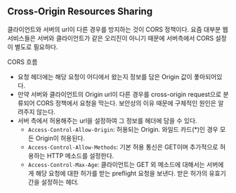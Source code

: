 ## Cross-Origin Resources Sharing
클라이언트와 서버의 url이 다른 경우를 방지하는 것이  CORS 정책이다. 요즘 대부분 웹 서비스들은 서버와 클라이언트가 같은 오리진이 아니기 때문에 서버측에서 CORS 설정이 별도로 필요하다.

CORS 흐름
-  요청 헤더에는 해당 요청이 어디에서 왔는지 정보를 담은 Origin 값이 퐇마되어있다.
- 만약 서버와 클라이언트의 Origin url이 다른 경우를 cross-origin request으로 분류되어 CORS 정책에서 요청을 막는다. 보안상의 이유 때문에 구체적인 원인은 알려주지 않는다.
- 서버 측에서 허용해주는 url을 설정하여 그 정보를 헤더에 담을 수 있다.
	- ``Access-Control-Allow-Origin``: 허용되는 Origin. 와일드 카드(\*)인 경우 모든 Origin이 허용된다.
	- ``Access-Control-Allow-Methods``: 기본 허용 통신은 GET이며 추가적으로 허용하는 HTTP 메소드를 설정한다. 
	- ``Access-Control-Max-Age``:  클라이언트는 GET 외 메소드에 대해서는 서버에게 해당 요청에 대한 허가를 받는 preflight 요청을 보낸다. 받은 허가의 유효기간을 설정하는 헤더.